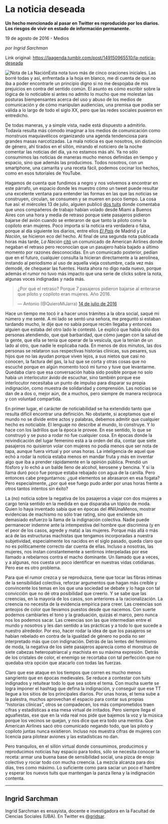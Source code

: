 # La noticia deseada

**Un hecho mencionado al pasar en Twitter es reproducido por los diarios. Los riesgos de vivir en estado de información permanente.**

19 de agosto de 2016 - Medios

_por Ingrid Sarchman_

Link original: https://laagenda.tumblr.com/post/149150965510/la-noticia-deseada

![Nota de La Nación](https://64.media.tumblr.com/99ed6267250a05d8b351c031523f7dd2/tumblr_inline_pk08ojCttv1t6q87u_500.png)Esta nota tuvo más de cinco oraciones iniciales. Las borré todas y así, enfrentada a la hoja en blanco, me di cuenta de que no iba a poder encontrarle un principio digno si no me despojaba de mis prejuicios en contra del sentido común. El asunto es cómo escribir sobre la lógica de lo noticiable si antes no admito lo mucho que me molestan las posturas biempensantes acerca del uso y abuso de los medios de comunicación y de cómo manipulan audiencias, una premisa que podía ser válida a lo largo de todo el siglo XX, pero que las redes sociales pusieron en entredicho.

De todas maneras, y a simple vista, nadie está dispuesto a admitirlo. Todavía resulta más cómodo imaginar a los medios de comunicación como monstruos maquiavélicos organizando una agenda tendenciosa para grandes masas narcotizadas. La mala noticia es que nosotros, sin distinción de género, ahí tirados en el sillón, mirando el noticiero de la noche comentar las noticias del día, ya no estamos más ahí. Ya no sólo consumimos las noticias de maneras mucho menos definidas en tiempo y espacio, sino que además las producimos. Todos nosotros, con un smartphone, una camarita y una receta fácil, podemos cocinar los hechos, como en esos tutoriales de YouTube.

Hagamos de cuenta que fundimos a negro y nos volvemos a encontrar en este párrafo, un espacio donde les muestro cómo un tweet puede resultar una excelente ventana para entender las formas en las que las noticias se construyen, circulan, se consumen y se mueren en poco tiempo. La cosa fue así: el miércoles 13 de julio, alguien publicó [dos tuits](https://twitter.com/QuieroMiJarra/status/753389166600282113) donde comentaba que unos compañeros de trabajo habían volado desde Miami a Buenos Aires con una hora y media de retraso porque siete pasajeros pidieron bajarse del avión cuando se enteraron de que tanto la piloto como la copiloto eran mujeres. Poco importa si la noticia era verdadera o falsa, porque al día siguiente los diarios, entre ellos *[El País](http://internacional.elpais.com/internacional/2016/07/15/argentina/1468607855_424145.html)* de Madrid y *La Nación*, se hicieron eco del hecho. Al final de una segunda nota publicada horas más tarde, *La Nación* [citó](http://www.lanacion.com.ar/1918427-pasajeros-de-un-vuelo-miami-buenos-aires-se-bajaron-de-un-vuelo-al-enterarse-de-que-las-pilotos-eran-mujeres)  un comunicado de American Airlines donde negaban el retraso pero reconocían que un pasajero había bajado a último momento por razones desconocidas. En un comunicado posterior, pedían que en el futuro, cualquier consulta la hicieran directamente a la aerolínea, instando al periodismo al uso de aquella vieja costumbre, cada vez más demodé, de chequear las fuentes. Hasta ahora no digo nada nuevo, porque además el rumor no tuvo más impacto que una serie de clicks sobre la nota, algunas voces indignadas y nada más.


> ¿Por qué el retraso? Porque 7 pasajeros pidieron bajarse al enterarse que piloto y copiloto eran mujeres. Año 2016.
> 
> — Antonio (@QuieroMiJarra) [14 de julio de 2016](https://twitter.com/QuieroMiJarra/status/753389439439757312)

Hace un tiempo me tocó ir a hacer unos trámites a la obra social, saqué mi número y me senté. A mi lado se sentó una señora, me preguntó si estaban tardando mucho, le dije que no sabía porque recién llegaba y entonces alguien que estaba del otro lado le contestó. Le explicó que había sólo dos personas atendiendo, que qué barbaridad, que cómo juegan con la salud de la gente, que ella se tenía que operar de la vesícula, que la tenían de un lado al otro, que nadie le explicaba nada. En menos de dos minutos, las dos personas se relataron sus respectivas historias clínicas, sus pesares, sus hijos que no las ayudan porque viven lejos, a sus nietos que casi no conocen, la factura del gas, la luz que se corta y otras cosas que no escuché porque en algún momento tocó mi turno y tuve que levantarme. Quedaba claro que esa conversación había sido posible porque no solo había un interlocutor ávido de escuchar, sino también porque ese interlocutor necesitaba un punto de impulso para disparar su propia indignación, como muestra de solidaridad y comprensión. Las noticias se dan de a dos o, mejor aún, de a muchos, pero siempre de manera recíproca y con voluntad compartida.

En primer lugar, el carácter de noticiabilidad se ha extendido tanto que resulta difícil encontrar una definición. No obstante, si aceptamos que el mundo no se divide entre actos y palabras, debemos admitir que cualquier hecho es noticiable. El lenguaje no describe al mundo, lo construye. Y lo hace con los ladrillos que la época le provee. En ese sentido, lo que se construyó y se puso a rodar no fue cualquier cosa. En épocas donde la reivindicación del lugar femenino está a la orden del día, contar que siete pasajeros no quisieron volar con mujeres no podía menos que ser nota de tapa, aunque fuera virtual y por unas horas. La inteligencia de aquel que echó a rodar la noticia estaba menos en mandar fruta y más en inventar algo que iba a prender rápidamente en la opinión pública. Prendió un fósforo y lo echó a un balde lleno de alcohol, kerosene y bencina. Y si la llama duró poco fue porque estaba rebajado con agua de la canilla. Pero entonces cabe preguntarnos: ¿qué elementos se abrasaron en esa fogata? Pero especialmente, ¿por qué ese fuego pudo arder por unas horas frente a otros tantos intentos sin éxito?

La (no) noticia sobre la negativa de los pasajeros a viajar con dos mujeres a cargo tenía sentido en la medida en que disparaba un tópico de moda. Quien lo haya inventado sabía que en épocas del #NiUnaMenos, mostrar evidencias de machismo no sólo trae rating, sino que enciende sin demasiado esfuerzo la llama de la indignación colectiva. Nadie puede permanecer indemne ante la intempestiva del hombre que discrimina (y en el peor de los casos, agrede y mata) a las mujeres. Porque más allá o más acá de las estructuras machistas que tengamos incorporadas a nuestra subjetividad, especialmente los nacidos en el siglo pasado, queda claro que no es políticamente correcto dar cuenta de ellas. Incluso a nosotras, las mujeres, nos instan constantemente a sentirnos interpeladas por ese llamado a rebelarnos contra el macho dominante. Un llamado que a veces, y a algunas, nos cuesta un poco identificar en nuestras vidas cotidianas. Pero ese es otro problema.

Para que el rumor crezca y se reproduzca, tiene que tocar las fibras íntimas de la sensibilidad colectiva, reforzar argumentos que hagan más creíble y convincente los temas en los que una sociedad se debate y lo haga con tal convicción que no dé otra posibilidad que creerlo. Y se sabe que las creencias, en la mayoría de los casos, son anteriores a la racionalización. La creencia no necesita de la evidencia empírica para creer. Las creencias son anteojos de color que llevamos puestos desde que nacemos. Con suerte podemos cambiarles el tono y la graduación, quizás el marco, pero nunca nos los podemos sacar. Las creencias son las que intermedian entre el mundo y nosotros y les dan sentido a las prácticas y a todo lo que sucede a nuestro alrededor. Por eso, hacer rodar la idea de que los pasajeros se habían rebelado en contra de la igualdad de género no podía no ser interpretado más que con indignación. Detrás de las lentes del feminismo de moda, la negativa de los siete pasajeros aparecía como el monstruo de siete cabezas heteropatriarcal y machista en su máxima expresión. Detrás de los cristales de color, el enemigo se recortaba con tal perfección que no quedaba otra opción que atacarlo con todas las fuerzas.

Claro que ese ataque en los tiempos que corren es mucho menos sangriento que en épocas medievales. Se reduce a contestar con tuits indignados y retuitear todo lo que sea sobre el tema. Con mucha suerte se logra imponer el hashtag que defina la indignación, y conseguir que ese TT llegue a los sitios de los principales diarios. Por unas horas, el tema sube a la palestra, muchos aprovechan el espacio para contar sus propias “historias clínicas”, otros se compadecen, los más comprometidos traen cifras y estadísticas a esa mesa virtual de irritados. Pero siempre llega el aguafiestas, ese que en la vida real nos pide que bajemos la voz y la música porque los vecinos se quejan, y nos dice que era todo una mentira. Que American Airlines sacó otro comunicado negando todo, que las piloto y copiloto juntas nunca existieron. Incluso nos muestra cifras de mujeres con licencia para pilotear aviones y las estadísticas no dan.

Pero tranquilos, en el sillón virtual donde consumimos, producimos y reproducimos noticias hay espacio para todos, sólo se necesita conocer la receta: armar una buena base de sensibilidad social, una pizca de enojo colectivo y rociar todo con mucha creencia. La mezcla alcanza para dos días, tres como máximo. Lo suficiente como para saciar un poco el hambre y esperar los nuevos tuits que mantengan la panza llena y la indignación contenta.

  




---

 Ingrid Sarchman
----------------

 Ingrid Sarchman es ensayista, docente e investigadora en la Facultad de Ciencias Sociales (UBA). En Twitter es [@gridsar](https://twitter.com/gridsar). 

